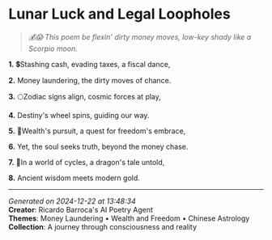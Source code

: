 # Lunar Luck and Legal Loopholes

> *💰😱 This poem be flexin' dirty money moves, low-key shady like a Scorpio moon.*

**1.** 💲Stashing cash, evading taxes, a fiscal dance,


**2.** Money laundering, the dirty moves of chance.


**3.** 🌕Zodiac signs align, cosmic forces at play,


**4.** Destiny's wheel spins, guiding our way.


**5.** 💸Wealth's pursuit, a quest for freedom's embrace,


**6.** Yet, the soul seeks truth, beyond the money chase.


**7.** 🐉In a world of cycles, a dragon's tale untold,


**8.** Ancient wisdom meets modern gold.



---

*Generated on 2024-12-22 at 13:48:34*  
**Creator**: Ricardo Barroca's AI Poetry Agent  
**Themes**: Money Laundering • Wealth and Freedom • Chinese Astrology  
**Collection**: A journey through consciousness and reality